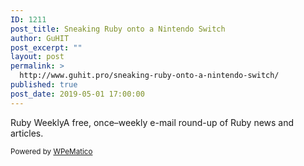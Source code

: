 ```yaml
---
ID: 1211
post_title: Sneaking Ruby onto a Nintendo Switch
author: GuHIT
post_excerpt: ""
layout: post
permalink: >
  http://www.guhit.pro/sneaking-ruby-onto-a-nintendo-switch/
published: true
post_date: 2019-05-01 17:00:00
---
```

Ruby WeeklyA free, once&ndash;weekly e-mail round-up of Ruby news and articles.<p class="wpematico_credit"><small>Powered by <a href="http://www.wpematico.com" target="_blank">WPeMatico</a></small></p>
